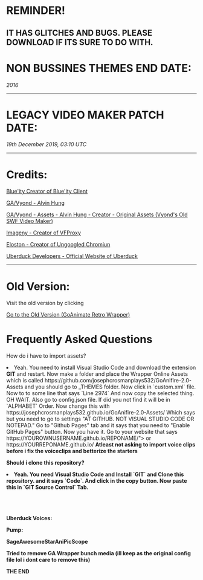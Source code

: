 # REMINDER!

IT HAS GLITCHES AND BUGS. PLEASE DOWNLOAD IF ITS SURE TO DO WITH.
-----------------------------------

# NON BUSSINES THEMES END DATE:

*2016*

-----------------------------------


# LEGACY VIDEO MAKER PATCH DATE:

*19th December 2019, 03:10 UTC*

-----------------------------------

# Credits: 

<a href="https://github.com/gagominecraft12">Blue'ity Creator of Blue'ity Client</a>
                                           
<a href="https://twitter.com/alvinhung">GA/Vyond - Alvin Hung</a>
                                    
<a href="https://vyond.com">GA/Vyond - Assets - Alvin Hung - Creator - Original Assets (Vyond's Old SWF Video Maker)</a>
                                   
<a href="https://github.com/imageny/">Imageny - Creator of VFProxy</a>
                                  
<a href="https://github.com/Eloston/">Eloston - Creator of Ungoogled Chromiun</a>

<a href="https://uberduck.ai">Uberduck Developers - Official Website of Uberduck</a>

-----------------------------------

# Old Version:

<p>Visit the old version by clicking</p>

<a href="https://github.com/GoAniRetro-Wrapper/GoAniRetro">Go to the Old Version (GoAnimate Retro Wrapper)</a>

# Frequently Asked Questions

<p>How do i have to import assets?</p>

<li>Yeah. You need to install Visual Studio Code and download the extension <strong>GIT</strong> and restart. Now make a folder and place the Wrapper Online Assets which is called https://github.com/josephcrosmanplays532/GoAnifire-2.0-Assets and you should go to _THEMES folder. Now click in `custom.xml` file. Now to to some line that says `Line 2974` And now copy the selected thing. OH WAIT. Also go to config.json file. If did you not find it will be in `ALPHABET` Order. Now change this with https://josephcrosmanplays532.github.io/GoAnifire-2.0-Assets/ Which says but you need to go to settings "AT GITHUB. NOT VISUAL STUDIO CODE OR NOTEPAD." Go to "Github Pages" tab and it says that you need to "Enable GitHub Pages" button. Now you have it. Go to your website that says https://YOUROWNUSERNAME.github.io/REPONAME/"> or https://YOURREPONAME.github.io/ <strong>Atleast not asking to import voice clips before i fix the voiceclips and betterize the starters</strong</li>

<p>Should i clone this repository?</p>

<li>Yeah. You need Visual Studio Code and Install `GIT` and Clone this repository. and it says `Code`. And click in the copy button. Now paste this in `GIT Source Control` Tab.</li>

<br>

<br>

<br>

<p>Uberduck Voices:</p> <p>Pump:</p> <strong>SageAwesomeStarAniPicScope</p>

<p>Tried to remove GA Wrapper bunch media (ill keep as the original config file lol i dont care to remove this)


<strong>THE END</strong>
